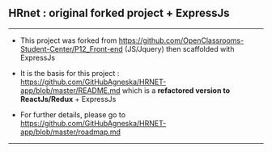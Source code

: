 ## HRnet : original forked project + ExpressJs
---
- This project was forked from https://github.com/OpenClassrooms-Student-Center/P12_Front-end (JS/Jquery) then scaffolded with ExpressJs

- It is the basis for this project : 
https://github.com/GitHubAgneska/HRNET-app/blob/master/README.md 
which is a <b>refactored version to ReactJs/Redux</b> + ExpressJs

- For further details, please go to https://github.com/GitHubAgneska/HRNET-app/blob/master/roadmap.md

---
